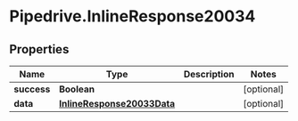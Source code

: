 # Pipedrive.InlineResponse20034

## Properties

Name | Type | Description | Notes
------------ | ------------- | ------------- | -------------
**success** | **Boolean** |  | [optional] 
**data** | [**InlineResponse20033Data**](InlineResponse20033Data.md) |  | [optional] 


